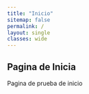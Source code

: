 ```yaml
---      
title: "Inicio"
sitemap: false
permalink: /
layout: single
classes: wide
---
```


## Pagina de Inicia

Pagina de prueba de inicio

